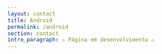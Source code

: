 ```yaml
---
layout: contact
title: Android
permalink: /android
section: contact
intro_paragraph: ⚠️ Página em desenvolvimento ⚠️
---
```

